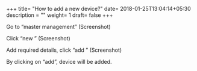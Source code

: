 +++
title= "How to add a new device?"
date= 2018-01-25T13:04:14+05:30
description = ""
weight= 1
draft= false
+++




Go to “master management”
(Screenshot)

Click “new ”
(Screenshot)   

Add required details, click “add ”
(Screenshot)

By clicking  on “add”, device will be added.
